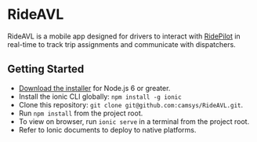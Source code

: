 # RideAVL
RideAVL is a mobile app designed for drivers to interact with [RidePilot](https://github.com/camsys/ridepilot) in real-time to track trip assignments and communicate with dispatchers.

## Getting Started

* [Download the installer](https://nodejs.org/) for Node.js 6 or greater.
* Install the ionic CLI globally: `npm install -g ionic`
* Clone this repository: `git clone git@github.com:camsys/RideAVL.git`.
* Run `npm install` from the project root.
* To view on browser, run `ionic serve` in a terminal from the project root.
* Refer to Ionic documents to deploy to native platforms.